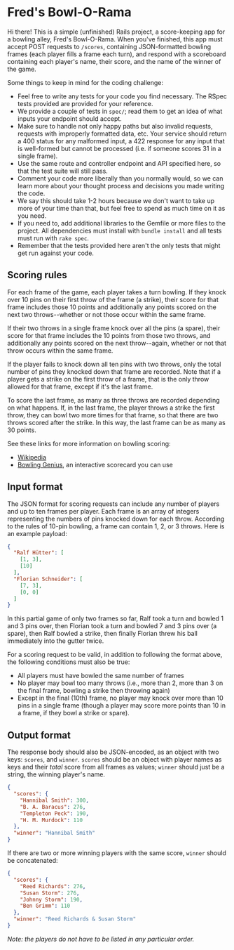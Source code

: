 Fred's Bowl-O-Rama
==================
Hi there! This is a simple (unfinished) Rails project, a score-keeping app for
a bowling alley, Fred's Bowl-O-Rama. When you've finished, this app must accept
POST requests to `/scores`, containing JSON-formatted bowling frames (each
player fills a frame each turn), and respond with a scoreboard containing each
player's name, their score, and the name of the winner of the game.

Some things to keep in mind for the coding challenge:

  * Feel free to write any tests for your code you find necessary. The RSpec
    tests provided are provided for your reference.
  * We provide a couple of tests in `spec/`; read them to get an idea of what
    inputs your endpoint should accept.
  * Make sure to handle not only happy paths but also invalid requests,
    requests with improperly formatted data, etc. Your service should return a
    400 status for any malformed input, a 422 response for any input that is
    well-formed but cannot be processed (i.e. if someone scores 31 in a single
    frame).
  * Use the same route and controller endpoint and API specified here, so that
    the test suite will still pass.
  * Comment your code more liberally than you normally would, so we can learn
    more about your thought process and decisions you made writing the code.
  * We say this should take 1-2 hours because we don't want to take up more of
    your time than that, but feel free to spend as much time on it as you need.
  * If you need to, add additional libraries to the Gemfile or more files to
    the project. All dependencies must install with `bundle install` and all
    tests must run with `rake spec`.
  * Remember that the tests provided here aren't the only tests that might get
    run against your code.

## Scoring rules

For each frame of the game, each player takes a turn bowling. If they knock
over 10 pins on their first throw of the frame (a strike), their score for
that frame includes those 10 points and additionally any points scored on
the next two throws--whether or not those occur within the same frame.

If their two throws in a single frame knock over all the pins (a spare), their
score for that frame includes the 10 points from those two throws, and
additionally any points scored on the next throw--again, whether or not that
throw occurs within the same frame.

If the player fails to knock down all ten pins with two throws, only the total
number of pins they knocked down that frame are recorded. Note that if a player
gets a strike on the first throw of a frame, that is the only throw allowed for
that frame, except if it's the last frame.

To score the last frame, as many as three throws are recorded depending on what
happens. If, in the last frame, the player throws a strike the first throw,
they can bowl two more times for that frame, so that there are two throws
scored after the strike. In this way, the last frame can be as many as 30 points.

See these links for more information on bowling scoring:

  * [Wikipedia](https://en.wikipedia.org/wiki/Ten-pin_bowling#Traditional_scoring)
  * [Bowling Genius](https://www.bowlinggenius.com/), an interactive scorecard you can use

## Input format

The JSON format for scoring requests can include any number of players and up
to ten frames per player. Each frame is an array of integers representing the
numbers of pins knocked down for each throw. According to the rules of 10-pin
bowling, a frame can contain 1, 2, or 3 throws. Here is an example payload:

```json
{
  "Ralf Hütter": [
    [1, 3],
    [10]
  ],
  "Florian Schneider": [
    [7, 3],
    [0, 0]
  ]
}
```

In this partial game of only two frames so far, Ralf took a turn and bowled 1
and 3 pins over, then Florian took a turn and bowled 7 and 3 pins over (a
spare), then Ralf bowled a strike, then finally Florian threw his ball
immediately into the gutter twice.

For a scoring request to be valid, in addition to following the format above,
the following conditions must also be true:

  * All players must have bowled the same number of frames
  * No player may bowl too many throws (i.e., more than 2, more than 3 on the
    final frame, bowling a strike then throwing again)
  * Except in the final (10th) frame, no player may knock over more than 10
    pins in a single frame (though a player may score more points than 10 in a
    frame, if they bowl a strike or spare).

## Output format

The response body should also be JSON-encoded, as an object with two keys:
`scores`, and `winner`. `scores` should be an object with player names as
keys and their _total_ score from all frames as values; `winner` should just be
a string, the winning player's name.

```json
{
  "scores": {
    "Hannibal Smith": 300,
    "B. A. Baracus": 276,
    "Templeton Peck": 190,
    "H. M. Murdock": 110
  },
  "winner": "Hannibal Smith"
}
```

If there are two or more winning players with the same score, `winner` should be
concatenated:

```json
{
  "scores": {
    "Reed Richards": 276,
    "Susan Storm": 276,
    "Johnny Storm": 190,
    "Ben Grimm": 110
  },
  "winner": "Reed Richards & Susan Storm"
}
```

_Note: the players do not have to be listed in any particular order._
